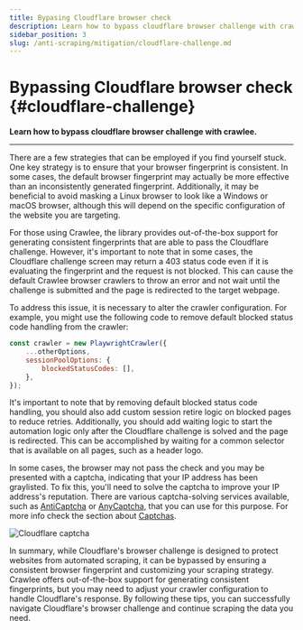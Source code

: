 ```yaml
---
title: Bypasing Cloudflare browser check
description: Learn how to bypass cloudflare browser challenge with crawlee.
sidebar_position: 3
slug: /anti-scraping/mitigation/cloudflare-challenge.md
---
```


# Bypassing Cloudflare browser check {#cloudflare-challenge}

**Learn how to bypass cloudflare browser challenge with crawlee.**

---

There are a few strategies that can be employed if you find yourself stuck. One key strategy is to ensure that your browser fingerprint is consistent. In some cases, the default browser fingerprint may actually be more effective than an inconsistently generated fingerprint. Additionally, it may be beneficial to avoid masking a Linux browser to look like a Windows or macOS browser, although this will depend on the specific configuration of the website you are targeting.

For those using Crawlee, the library provides out-of-the-box support for generating consistent fingerprints that are able to pass the Cloudflare challenge. However, it's important to note that in some cases, the Cloudflare challenge screen may return a 403 status code even if it is evaluating the fingerprint and the request is not blocked. This can cause the default Crawlee browser crawlers to throw an error and not wait until the challenge is submitted and the page is redirected to the target webpage.

To address this issue, it is necessary to alter the crawler configuration. For example, you might use the following code to remove default blocked status code handling from the crawler:

```javascript
const crawler = new PlaywrightCrawler({
    ...otherOptions,
    sessionPoolOptions: {
        blockedStatusCodes: [],
    },
});
```

It's important to note that by removing default blocked status code handling, you should also add custom session retire logic on blocked pages to reduce retries. Additionally, you should add waiting logic to start the automation logic only after the Cloudflare challenge is solved and the page is redirected. This can be accomplished by waiting for a common selector that is available on all pages, such as a header logo.

In some cases, the browser may not pass the check and you may be presented with a captcha, indicating that your IP address has been graylisted. To fix this, you'll need to solve the captcha to improve your IP address's reputation. There are various captcha-solving services available, such as [AntiCaptcha](https://anti-captcha.com/) or [AnyCaptcha](https://anycaptcha.com/), that you can use for this purpose. For more info check the section about [Captchas](../techniques/captchas.md).

![Cloudflare captcha](https://images.ctfassets.net/slt3lc6tev37/6sN2VXiUaJpjxqVfTbZEJd/9a4e13cbf08ce29797167c133c534e1f/image1.png)

In summary, while Cloudflare's browser challenge is designed to protect websites from automated scraping, it can be bypassed by ensuring a consistent browser fingerprint and customizing your scraping strategy. Crawlee offers out-of-the-box support for generating consistent fingerprints, but you may need to adjust your crawler configuration to handle Cloudflare's response. By following these tips, you can successfully navigate Cloudflare's browser challenge and continue scraping the data you need.